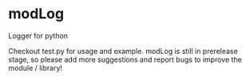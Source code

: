 # modLog
 Logger for python

Checkout test.py for usage and example.
modLog is still in prerelease stage, so please add more suggestions and report bugs to improve the module / library!